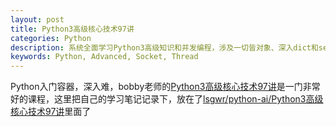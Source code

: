 ```yaml
---
layout: post
title: Python3高级核心技术97讲
categories: Python
description: 系统全面学习Python3高级知识和并发编程，涉及一切皆对象、深入dict和set、元类编程、魔法方法、迭代器和生成器、多线程&多进程、线程池编程、socket编程、协程和异步IO、序列协议、对象引用和可变性、垃圾回收、asyncio并发编程等
keywords: Python, Advanced, Socket, Thread
---
```


Python入门容器，深入难，bobby老师的[Python3高级核心技术97讲](https://coding.imooc.com/class/200.html)是一门非常好的课程，这里把自己的学习笔记记录下，放在了[lsgwr/python-ai/Python3高级核心技术97讲](https://gitee.com/lsgwr/python-ai/tree/master/Python3高级核心技术97讲)里面了

